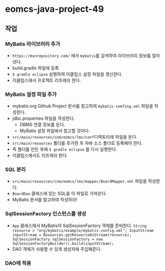 # eomcs-java-project-49

## 작업

### MyBatis 라이브러리 추가

- `https://mvnrepository.com/` 에서 `mybatis`를 검색하여 라이브러리 정보를 알아낸다.
- build.gradle 파일에 등록
- `$ gradle eclipse` 실행하여 이클립스 설정 파일을 갱신한다.
- 이클립스에서 프로젝트 리프레쉬 한다. 

### MyBatis 설정 파일 추가

- mybatis.org Github Project 문서를 참고하여 `mybatis-comfing.xml` 파일을 작성한다.
- jdbc.properties 파일을 작성한다. 
    - DBMS 연결 정보를 둔다.
    - MyBatis 설정 파일에서 참고할 것이다. 
- `src/main/resources/com/eomcs/lms/conf`디렉토리에 파일을 둔다.
- `src/main/resources` 폴더를 추가한 후 자바 소스 폴더로 등록해야 한다. 
- 즉 폴더를 만든 후에 `$ gradle eclipse` 를 다시 실행한다. 
- 이클립스에서도 리프레쉬 한다. 

### SQL 분리

- `src/main/resources/com/eomcs/lms/mapper/BoardMapper.xml` 파일을 작성한다.
- `BoardDao` 클래스에 있는 SQL을 이 파일로 가져온다. 
- MyBatis 문서를 참고하여 작성하라! 

### SqlSessionFactory 인스턴스를 생성

- `App` 클래스에서 MyBatis의 SqlSessionFactory 객체를 준비한다.
`
String resource = "org/mybatis/example/mybatis-config.xml";
InputStream inputStream = Resources.getResourceAsStream(resource);
SqlSessionFactory sqlSessionFactory = new SqlSessionFactoryBuilder().build(inputStream);
`
- DAO 객체가 사용할 수 있게 생성자에 주입해준다. 

### DAO에 적용
